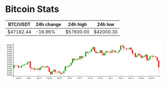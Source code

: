 # Bitcoin Stats

BTC/USDT|24h change|24h high|24h low|
|---|---|---|---|
|$47182.44|-16.96%|$57600.00|$42000.30|

<img src="./chart.svg">
